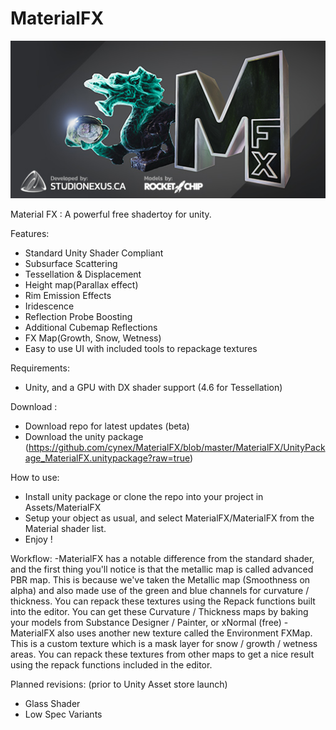 # MaterialFX
![splash image](https://github.com/cynex/MaterialFX/blob/master/MaterialFX/Resources/MaterialFX_Splash.jpg?raw=true)

Material FX : A powerful free shadertoy for unity.

Features:
- Standard Unity Shader Compliant
- Subsurface Scattering
- Tessellation & Displacement
- Height map(Parallax effect)
- Rim Emission Effects
- Iridescence
- Reflection Probe Boosting
- Additional Cubemap Reflections
- FX Map(Growth, Snow, Wetness)
- Easy to use UI with included tools to repackage textures

Requirements:
- Unity, and a GPU with DX shader support (4.6 for Tessellation)

Download :
- Download repo for latest updates (beta)
- Download the unity package (https://github.com/cynex/MaterialFX/blob/master/MaterialFX/UnityPackage_MaterialFX.unitypackage?raw=true)

How to use:
- Install unity package or clone the repo into your project in Assets/MaterialFX
- Setup your object as usual, and select MaterialFX/MaterialFX from the Material shader list.
- Enjoy !

Workflow:
-MaterialFX has a notable difference from the standard shader, and the first thing you'll notice is that the metallic map is called advanced PBR map. This is because we've taken the Metallic map (Smoothness on alpha) and also made use of the green and blue channels for curvature / thickness. You can repack these textures using the Repack functions built into the editor. You can get these Curvature / Thickness maps by baking your models from Substance Designer / Painter, or xNormal (free)
-MaterialFX also uses another new texture called the Environment FXMap. This is a custom texture which is a mask layer for snow / growth / wetness areas. You can repack these textures from other maps to get a nice result using the repack functions included in the editor.


Planned revisions: (prior to Unity Asset store launch)
- Glass Shader
- Low Spec Variants
